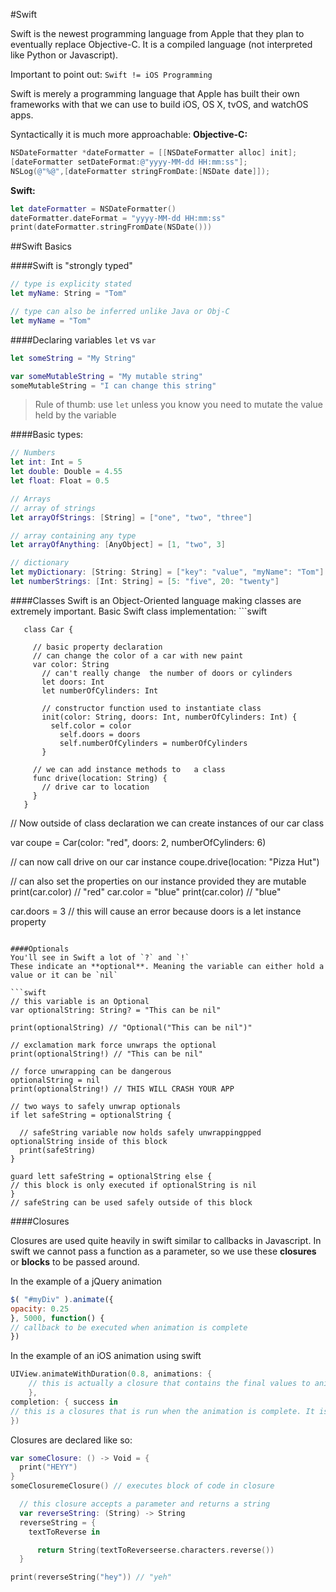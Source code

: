 #Swift

Swift is the newest programming language from Apple that they plan to eventually replace Objective-C.
It is a compiled language (not interpreted like Python or Javascript).

Important to point out: `Swift != iOS Programming`

Swift is merely a programming language that Apple has built their own frameworks with that we can use to build iOS, OS X, tvOS, and watchOS apps.


Syntactically it is much more approachable:
**Objective-C:**
```objective-c
NSDateFormatter *dateFormatter = [[NSDateFormatter alloc] init]; 
[dateFormatter setDateFormat:@"yyyy-MM-dd HH:mm:ss"];
NSLog(@"%@",[dateFormatter stringFromDate:[NSDate date]]);
```
**Swift:**
  ```swift
let dateFormatter = NSDateFormatter()
  dateFormatter.dateFormat = "yyyy-MM-dd HH:mm:ss"
print(dateFormatter.stringFromDate(NSDate()))
  ```

##Swift Basics

####Swift is "strongly typed"
  ```swift
  // type is explicity stated
  let myName: String = "Tom"

  // type can also be inferred unlike Java or Obj-C
  let myName = "Tom"
  ```

####Declaring variables `let` vs `var`
  ```swift
  let someString = "My String"

  var someMutableString = "My mutable string"
  someMutableString = "I can change this string"
  ```
  > Rule of thumb: use `let` unless you know you need to mutate the value held by the variable

####Basic types:
  ```swift
  // Numbers
  let int: Int = 5
  let double: Double = 4.55
  let float: Float = 0.5

  // Arrays
  // array of strings
  let arrayOfStrings: [String] = ["one", "two", "three"]

  // array containing any type
  let arrayOfAnything: [AnyObject] = [1, "two", 3]

  // dictionary
  let myDictionary: [String: String] = ["key": "value", "myName": "Tom"]
  let numberStrings: [Int: String] = [5: "five", 20: "twenty"]
  ```

####Classes
  Swift is an Object-Oriented language making classes are extremely important. 
  Basic Swift class implementation:
    ```swift

       class Car {

         // basic property declaration
         // can change the color of a car with new paint
         var color: String
           // can't really change  the number of doors or cylinders
           let doors: Int
           let numberOfCylinders: Int

           // constructor function used to instantiate class
           init(color: String, doors: Int, numberOfCylinders: Int) {
             self.color = color
               self.doors = doors
               self.numberOfCylinders = numberOfCylinders
           }

         // we can add instance methods to   a class
         func drive(location: String) {
           // drive car to location
         }
       }

// Now outside of class declaration we can create instances of our car class

var coupe = Car(color: "red", doors: 2, numberOfCylinders: 6)

// can now call drive on our car instance
coupe.drive(location: "Pizza Hut")

// can also set the properties on our instance provided they are mutable
print(car.color) // "red"
  car.color = "blue"
print(car.color) // "blue"

  car.doors = 3 // this will cause an error because doors is a let instance property
  ```

####Optionals
  You'll see in Swift a lot of `?` and `!` 
  These indicate an **optional**. Meaning the variable can either hold a value or it can be `nil`

  ```swift
  // this variable is an Optional
  var optionalString: String? = "This can be nil"

print(optionalString) // "Optional("This can be nil")"

  // exclamation mark force unwraps the optional
print(optionalString!) // "This can be nil"

  // force unwrapping can be dangerous
  optionalString = nil
print(optionalString!) // THIS WILL CRASH YOUR APP

  // two ways to safely unwrap optionals
  if let safeString = optionalString {

    // safeString variable now holds safely unwrappingpped optionalString inside of this block
    print(safeString)
  }

guard lett safeString = optionalString else {
  // this block is only executed if optionalString is nil
}
// safeString can be used safely outside of this block
```

####Closures

Closures are used quite heavily in swift similar to callbacks in Javascript.
In swift we cannot pass a function as a parameter, so we use these **closures** or **blocks** to be passed around.

In the example of a jQuery animation
```javascript
$( "#myDiv" ).animate({
opacity: 0.25
}, 5000, function() {
// callback to be executed when animation is complete
})
```

In the example of an iOS animation using swift
```swift
UIView.animateWithDuration(0.8, animations: {
    // this is actually a closure that contains the final values to animate to
    }, 
completion: { success in
// this is a closures that is run when the animation is complete. It is passed 1 parameter, whether the animation completed successfully.
})
```

Closures are declared like so: 
```swift
var someClosure: () -> Void = {
  print("HEYY")
}
someClosuremeClosure() // executes block of code in closure

  // this closure accepts a parameter and returns a string
  var reverseString: (String) -> String
  reverseString = {
    textToReverse in

      return String(textToReverseerse.characters.reverse())
  }

print(reverseString("hey")) // "yeh"
